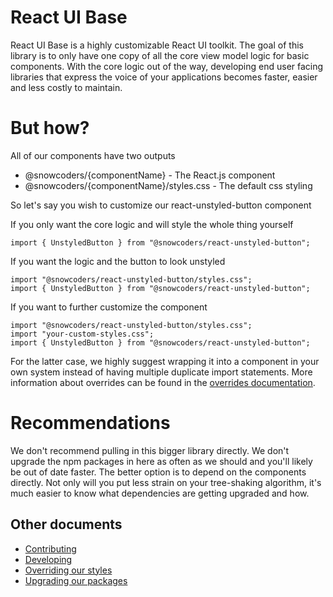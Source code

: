 # React UI Base
React UI Base is a highly customizable React UI toolkit. The goal of this library is to only have one copy of all the core view model logic for basic components. With the core logic out of the way, developing end user facing libraries that express the voice of your applications becomes faster, easier and less costly to maintain.

# But how?
All of our components have two outputs
 - @snowcoders/{componentName} - The React.js component
 - @snowcoders/{componentName}/styles.css - The default css styling

 So let's say you wish to customize our react-unstyled-button component

 If you only want the core logic and will style the whole thing yourself
 ```
 import { UnstyledButton } from "@snowcoders/react-unstyled-button";
 ```
 
 If you want the logic and the button to look unstyled
 ```
 import "@snowcoders/react-unstyled-button/styles.css";
 import { UnstyledButton } from "@snowcoders/react-unstyled-button";
 ```
 
 If you want to further customize the component
 ```
 import "@snowcoders/react-unstyled-button/styles.css";
 import "your-custom-styles.css";
 import { UnstyledButton } from "@snowcoders/react-unstyled-button";
 ```

For the latter case, we highly suggest wrapping it into a component in your own system instead of having multiple duplicate import statements. More information about overrides can be found in the [overrides documentation](./docs/overrides.md).

# Recommendations
We don't recommend pulling in this bigger library directly. We don't upgrade the npm packages in here as often as we should and you'll likely be out of date faster. The better option is to depend on the components directly. Not only will you put less strain on your tree-shaking algorithm, it's much easier to know what dependencies are getting upgraded and how.

## Other documents
 - [Contributing](./docs/contributing.md)
 - [Developing](./docs/developing.md)
 - [Overriding our styles](./docs/overrides.md)
 - [Upgrading our packages](./docs/upgrading.md)